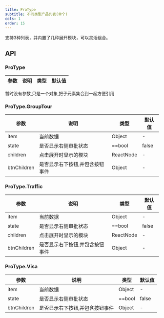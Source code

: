 ```yaml
---
title: ProType
subtitle: 不同类型产品列表(单个)
cols: 1
order: 15
---
```


支持3种列表，并内置了几种展开模块，可以灵活组合。

## API

### ProType

参数 | 说明 | 类型 | 默认值
----|------|-----|------
暂时没有参数,只是一个对象,把子元素集合到一起方便引用

### ProType.GroupTour

参数 | 说明 | 类型 | 默认值
----|------|-----|------
item | 当前数据 | Object | -
state | 是否显示右侧审批状态 | ==bool | false
children | 点击展开时显示的模块 | ReactNode | -
btnChildren | 是否显示右下按钮,并包含按钮事件 | Object | -



### ProType.Traffic

参数 | 说明 | 类型 | 默认值
----|------|-----|------
item | 当前数据 | Object | -
state | 是否显示右侧审批状态 | ==bool | false
children | 点击展开时显示的模块 | ReactNode | -
btnChildren | 是否显示右下按钮,并包含按钮事件 | Object | -



### ProType.Visa

参数 | 说明 | 类型 | 默认值
----|------|-----|------
item | 当前数据 | Object | -
state | 是否显示右侧审批状态 | ==bool | false
btnChildren | 是否显示右下按钮,并包含按钮事件 | Object | -

